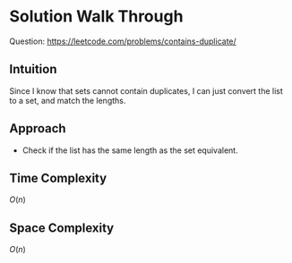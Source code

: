 # Solution Walk Through
Question: https://leetcode.com/problems/contains-duplicate/

## Intuition
Since I know that sets cannot contain duplicates, I can just convert the list to a set, and match the lengths.

## Approach
- Check if the list has the same length as the set equivalent.

## Time Complexity
$O(n)$

## Space Complexity
$O(n)$